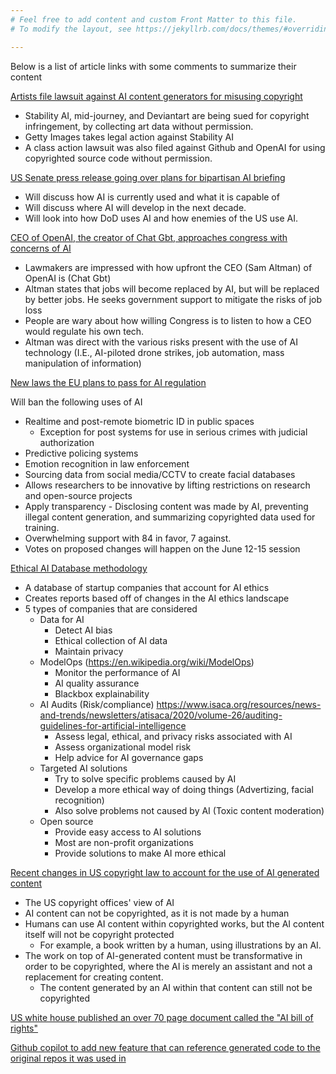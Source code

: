 ```yaml
---
# Feel free to add content and custom Front Matter to this file.
# To modify the layout, see https://jekyllrb.com/docs/themes/#overriding-theme-defaults

---
```


Below is a list of article links with some comments to summarize their content

[Artists file lawsuit against AI content generators for misusing copyright](https://www.reuters.com/legal/transactional/lawsuits-accuse-ai-content-creators-misusing-copyrighted-work-2023-01-17/)
- Stability AI, mid-journey, and Deviantart are being sued for copyright infringement, by collecting art data without permission.
- Getty Images takes legal action against Stability AI
- A class action lawsuit was also filed against Github and OpenAI for using copyrighted source code without permission.

[US Senate press release going over plans for bipartisan AI briefing](https://www.democrats.senate.gov/newsroom/press-releases/leader-schumer-leads-bipartisan-dear-colleague-letter_with-senators-rounds-heinrich-and-young--announcing-three-bipartisan-senators-only-briefings-this-summer-including-first-ever-classified-all-senators-ai-briefing)
- Will discuss how AI is currently used and what it is capable of
- Will discuss where AI will develop in the next decade.
- Will look into how DoD uses AI and how enemies of the US use AI.

[CEO of OpenAI, the creator of Chat Gbt, approaches congress with concerns of AI](https://edition.cnn.com/2023/05/17/tech/sam-altman-congress/index.html?cid=external-feeds_iluminar_msn)
- Lawmakers are impressed with how upfront the CEO (Sam Altman) of OpenAI is (Chat Gbt)
- Altman states that jobs will become replaced by AI, but will be replaced by better jobs. He seeks government support to mitigate the risks of job loss
- People are wary about how willing Congress is to listen to how a CEO would regulate his own tech.
- Altman was direct with the various risks present with the use of AI technology (I.E., AI-piloted drone strikes, job automation, mass manipulation of information)

[New laws the EU plans to pass for AI regulation](https://www.europarl.europa.eu/news/en/press-room/20230505IPR84904/ai-act-a-step-closer-to-the-first-rules-on-artificial-intelligence)

Will ban the following uses of AI
- Realtime and post-remote biometric ID in public spaces
    - Exception for post systems for use in serious crimes with judicial authorization
- Predictive policing systems
- Emotion recognition in law enforcement
- Sourcing data from social media/CCTV to create facial databases
- Allows researchers to be innovative by lifting restrictions on research and open-source projects
- Apply transparency - Disclosing content was made by AI, preventing illegal content generation, and summarizing copyrighted data used for training.
- Overwhelming support with 84 in favor, 7 against.
- Votes on proposed changes will happen on the June 12-15 session

[Ethical AI Database methodology](https://www.eaidb.org/method.html)
- A database of startup companies that account for AI ethics
- Creates reports based off of changes in the AI ethics landscape
- 5 types of companies that are considered
    - Data for AI
        - Detect AI bias
        - Ethical collection of AI data
        - Maintain privacy
    - ModelOps (https://en.wikipedia.org/wiki/ModelOps)
        - Monitor the performance of AI
        - AI quality assurance
        - Blackbox explainability
    - AI Audits (Risk/compliance) https://www.isaca.org/resources/news-and-trends/newsletters/atisaca/2020/volume-26/auditing-guidelines-for-artificial-intelligence
        - Assess legal, ethical, and privacy risks associated with AI
        - Assess organizational model risk
        - Help advice for AI governance gaps
    - Targeted AI solutions
        - Try to solve specific problems caused by AI
        - Develop a more ethical way of doing things (Advertizing, facial recognition)
        - Also solve problems not caused by AI (Toxic content moderation)
    - Open source
        - Provide easy access to AI solutions
        - Most are non-profit organizations
        - Provide solutions to make AI more ethical

[Recent changes in US copyright law to account for the use of AI generated content](https://www.federalregister.gov/documents/2023/03/16/2023-05321/copyright-registration-guidance-works-containing-material-generated-by-artificial-intelligence)
- The US copyright offices' view of AI
- AI content can not be copyrighted, as it is not made by a human
- Humans can use AI content within copyrighted works, but the AI content itself will not be copyright protected
    - For example, a book written by a human, using illustrations by an AI.
- The work on top of AI-generated content must be transformative in order to be copyrighted, where the AI is merely an assistant and not a replacement for creating content.
    - The content generated by an AI within that content can still not be copyrighted

[US white house published an over 70 page document called the "AI bill of rights"](https://www.whitehouse.gov/ostp/news-updates/2022/10/04/blueprint-for-an-ai-bill-of-rightsa-vision-for-protecting-our-civil-rights-in-the-algorithmic-age/)


[Github copilot to add new feature that can reference generated code to the original repos it was used in](https://github.blog/2022-11-01-preview-referencing-public-code-in-github-copilot/)